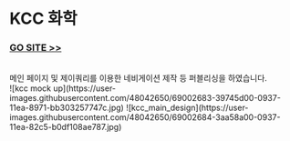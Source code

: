# KCC 화학
### [GO SITE >>](http://kbom.dothome.co.kr/kcc/) 
<br>
메인 페이지 및 제이쿼리를 이용한 네비게이션 제작 등 퍼블리싱을 하였습니다.<br>
![kcc mock up](https://user-images.githubusercontent.com/48042650/69002683-39745d00-0937-11ea-8971-bb303257747c.jpg)
![kcc_main_design](https://user-images.githubusercontent.com/48042650/69002684-3aa58a00-0937-11ea-82c5-b0df108ae787.jpg)
